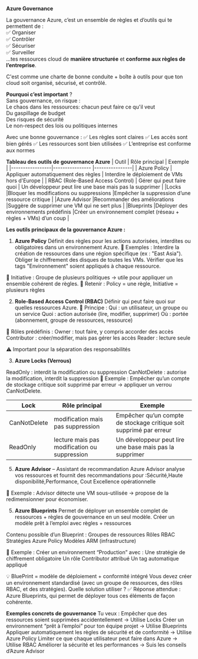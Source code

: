 **Azure Governance**

La gouvernance Azure, c’est un ensemble de règles et d’outils qui te permettent de :    
✅ Organiser    
✅ Contrôler     
✅ Sécuriser     
✅ Surveiller     
...tes ressources cloud de **manière structurée** et **conforme aux règles de l’entreprise**.    

C'est comme une charte de bonne conduite + boîte à outils pour que ton cloud soit organisé, sécurisé, et contrôlé.   

**Pourquoi c’est important** ?   
Sans gouvernance, on risque :    
Le chaos dans les ressources: chacun peut faire ce qu'il veut    
Du gaspillage de budget    
Des risques de sécurité    
Le non-respect des lois ou politiques internes    

Avec une bonne gouvernance :
✅ Les règles sont claires
✅ Les accès sont bien gérés
✅ Les ressources sont bien utilisées
✅ L’entreprise est conforme aux normes      


**Tableau des outils de gouvernance Azure**
|  Outil	        |  Rôle principal                 |    Exemple    |
|-----------------|----------------                 |----------------|
| Azure Policy   | Appliquer automatiquement des règles	  | Interdire le déploiement de VMs hors d'Europe    |
| RBAC (Role-Based Access Control)	   | Gérer qui peut faire quoi   | Un développeur peut lire une base mais pas la supprimer   |
|Locks   |Bloquer les modifications ou suppressions   |Empêcher la suppression d’une ressource critique  |
|Azure Advisor	  |Recommander des améliorations  |Suggère de supprimer une VM qui ne sert plus  |
|Blueprints	  |Déployer des environnements prédéfinis  |Créer un environnement complet (réseau + règles + VMs) d’un coup |



 **Les outils principaux de la gouvernance Azure :**

1. **Azure Policy** 
Définit des règles pour les actions autorisées, interdites ou obligatoires dans un environnement Azure.
📌 Exemples :
Interdire la création de ressources dans une région spécifique (ex : "East Asia").
Obliger le chiffrement des disques de toutes les VMs.
Vérifier que les tags "Environnement" soient appliqués à chaque ressource.

🔹 Initiative :
Groupe de plusieurs politiques → utile pour appliquer un ensemble cohérent de règles.
🧠 Retenir : Policy = une règle, Initiative = plusieurs règles

2. **Role-Based Access Control (RBAC)**
Définir qui peut faire quoi sur quelles ressources Azure.
🔐 Principe :
Qui : un utilisateur, un groupe ou un service
Quoi : action autorisée (lire, modifier, supprimer)
Où : portée (abonnement, groupe de ressources, ressource)

📌 Rôles prédéfinis :
Owner : tout faire, y compris accorder des accès
Contributor : créer/modifier, mais pas gérer les accès
Reader : lecture seule

⚠️ Important pour la séparation des responsabilités

3. **Azure Locks (Verrous)**
 
ReadOnly : interdit la modification ou suppression
CanNotDelete : autorise la modification, interdit la suppression
🧠 Exemple :
Empêcher qu’un compte de stockage critique soit supprimé par erreur → appliquer un verrou CanNotDelete.

| Lock        |  Rôle principal                 |    Exemple    |
|-----------------|----------------                 |----------------|
|CanNotDelete  | modification mais pas suppression  |Empêcher qu’un compte de stockage critique soit supprimé par erreur|
| ReadOnly    | lecture mais pas modification ou suppression   | Un développeur peut lire une base mais pas la supprimer   |


5. **Azure Advisor** – Assistant de recommandation
Azure Advisor analyse vos ressources et fournit des recommandations pour :Sécurité,Haute disponibilité,Performance, Cout
Excellence opérationnelle

📌 Exemple :
Advisor détecte une VM sous-utilisée → propose de la redimensionner pour économiser.


5. **Azure Blueprints**
Permet de déployer un ensemble complet de ressources + règles de gouvernance en un seul modèle.
Créer un modèle prêt à l’emploi avec règles + ressources

Contenu possible d’un Blueprint :
Groupes de ressources
Rôles RBAC
Stratégies Azure Policy
Modèles ARM (infrastructure)


📌 Exemple :
Créer un environnement “Production” avec :
Une stratégie de chiffrement obligatoire
Un rôle Contributor attribué
Un tag automatique appliqué

💡 BluePrint = modèle de déploiement + conformité intégré
Vous devez créer un environnement standardisé (avec un groupe de ressources, des rôles RBAC, et des stratégies). Quelle solution utiliser ?
✅ Réponse attendue : Azure Blueprints, qui permet de déployer tous ces éléments de façon cohérente.


**Exemples concrets de gouvernance**
Tu veux :
Empêcher que des ressources soient supprimées accidentellement → Utilise Locks
Créer un environnement “prêt à l’emploi” pour ton équipe projet → Utilise Blueprints
Appliquer automatiquement les règles de sécurité et de conformité → Utilise Azure Policy
Limiter ce que chaque utilisateur peut faire dans Azure → Utilise RBAC
Améliorer la sécurité et les performances → Suis les conseils d’Azure Advisor


